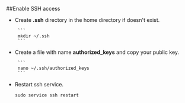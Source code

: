 ##Enable SSH access

* Create **.ssh** directory in the home directory if doesn't exist.

       ```
       mkdir ~/.ssh
       ```
* Create a file with name **authorized\_keys** and copy your public key.

       ```
       nano ~/.ssh/authorized_keys
       ```
* Restart ssh service.

    ```
    sudo service ssh restart
    ```
